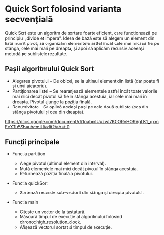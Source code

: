 # Quick Sort folosind varianta secvențială

Quick Sort este un algoritm de sortare foarte eficient, care funcționează pe principiul „divide et impera”. Ideea de bază este să alegem un element din listă numit pivot, să organizăm elementele astfel încât cele mai mici să fie pe stânga, cele mai mari pe dreapta, și apoi să aplicăm recursiv aceeași metodă pe sublistele rezultate.

## Pașii algoritmului Quick Sort

- Alegerea pivotului – De obicei, se ia ultimul element din listă (dar poate fi și unul aleatoriu).
- Partiționarea listei – Se rearanjează elementele astfel încât toate valorile mai mici decât pivotul să fie în stânga acestuia, iar cele mai mari în dreapta. Pivotul ajunge la poziția finală.
- Recursivitate – Se aplică aceiași pași pe cele două subliste (cea din stânga pivotului și cea din dreapta).


https://docs.google.com/document/d/1oabmIUuzwI7KOORvHO9VgTK1_qxmEeXTu5SbauhcmiU/edit?tab=t.0

## Funcții principale 

- Funcția partition
   - Alege pivotul (ultimul element din interval).
   - Mută elementele mai mici decât pivotul în stânga acestuia.
   - Returnează poziția finală a pivotului.

- Funcția quickSort
   - Sortează recursiv sub-vectorii din stânga și dreapta pivotului.

- Funcția main
   - Citește un vector de la tastatură.
   - Măsoară timpul de execuție al algoritmului folosind chrono::high_resolution_clock.
   - Afișează vectorul sortat și timpul de execuție.
